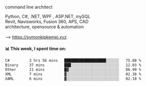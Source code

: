 command line architect

Python, C#, .NET, WPF , ASP.NET, mySQL <br>
Revit, Navisworks, Fusion 360, APS, CAD <br>
architecture, opensource & automation<br>
<br>
--> https://symonkipkemei.xyz

#### 📊 This week, I spent time on:
<!--START_SECTION:waka-->

```txt
C#         3 hrs 56 mins   ███████████████████░░░░░░   75.88 %
Binary     37 mins         ███░░░░░░░░░░░░░░░░░░░░░░   12.03 %
Other      21 mins         █▓░░░░░░░░░░░░░░░░░░░░░░░   06.99 %
XML        7 mins          ▓░░░░░░░░░░░░░░░░░░░░░░░░   02.30 %
XAML       6 mins          ▓░░░░░░░░░░░░░░░░░░░░░░░░   02.18 %
```

<!--END_SECTION:waka-->
